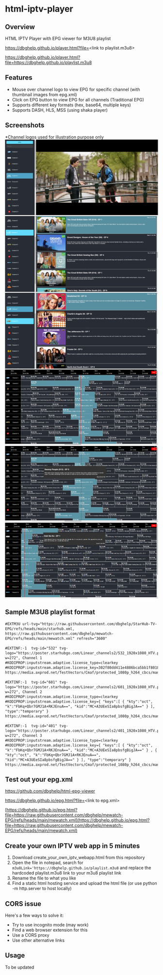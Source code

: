 # html-iptv-player

## Overview

HTML IPTV Player with EPG viewer for M3U8 playlist

https://dbghelp.github.io/player.html?file=<link to playlist.m3u8\>

https://dbghelp.github.io/player.html?file=https://dbghelp.github.io/playlist.m3u8

## Features

- Mouse over channel logo to view EPG for specific channel (with thumbnail images from epg.xml)
- Click on EPG button to view EPG for all channels (Traditional EPG)
- Supports different key formats (hex, base64, multiple keys)
- Supports DASH, HLS, MSS (using shaka player)


## Screenshots
*Channel logos used for illustration purpose only
![Local Image](./img/home.png)
![Local Image](./img/home_2.png)
![Local Image](./img/home_3.png)
![Local Image](./img/epg_all.png)
![Local Image](./img/epg_all_2.png)
![Local Image](./img/epg_all_3.png)

## Sample M3U8 playlist format
```
#EXTM3U url-tvg="https://raw.githubusercontent.com/dbghelp/StarHub-TV-EPG/refs/heads/main/starhub.xml, https://raw.githubusercontent.com/dbghelp/mewatch-EPG/refs/heads/main/mewatch.xml" refresh="3600"

#EXTINF:-1  tvg-id="532" tvg-logo="https://poster.starhubgo.com/Linear_channels2/532_1920x1080_HTV.png?w=272", Channel 1
#KODIPROP:inputstream.adaptive.license_type=clearkey
#KODIPROP:inputstream.adaptive.license_key=302f80dd411e4886bca5bb1f8018a024:15b2aaf906ebec6309d40f91289127b8
https://media.axprod.net/TestVectors/Cmaf/protected_1080p_h264_cbcs/manifest.mpd

#EXTINF:-1  tvg-id="601" tvg-logo="https://poster.starhubgo.com/Linear_channels2/601_1920x1080_HTV.png?w=272", Channel 2
#KODIPROP:inputstream.adaptive.license_type=clearkey
#KODIPROP:inputstream.adaptive.license_key={ "keys":[ { "kty":"oct", "k":"FbKq+Qbr7GMJ1A+RKJEnuA==", "kid":"MC+A3UEeSIa8pbsfgBigJA==" } ], "type":"temporary" }
https://media.axprod.net/TestVectors/Cmaf/protected_1080p_h264_cbcs/manifest.mpd

#EXTINF:-1  tvg-id="401" tvg-logo="https://poster.starhubgo.com/Linear_channels2/401_1920x1080_HTV.png?w=272", Channel 3
#KODIPROP:inputstream.adaptive.license_type=clearkey
#KODIPROP:inputstream.adaptive.license_key={ "keys":[ { "kty":"oct", "k":"FbKq+Qbr7GMJ1A+RKJEnuA==", "kid":"MC+A3UEeSIa8pbsfgBigJA==" } , { "kty":"oct", "k":"FbKq+Qbr7GMJ1A+RKJEnuA==", "kid":"MC+A3UEeSIa8pbsfgBigJA==" } ], "type":"temporary" }
https://media.axprod.net/TestVectors/Cmaf/protected_1080p_h264_cbcs/manifest.mpd
```
## Test out your epg.xml

https://github.com/dbghelp/html-epg-viewer

https://dbghelp.github.io/epg.html?file=<link to epg.xml\>

[https://dbghelp.github.io/epg.html?file=https://raw.githubusercontent.com/dbghelp/mewatch-EPG/refs/heads/main/mewatch.xml](https://dbghelp.github.io/epg.html?file=https://raw.githubusercontent.com/dbghelp/mewatch-EPG/refs/heads/main/mewatch.xml)

## Create your own IPTV web app in 5 minutes

1. Download create_your_own_iptv_webapp.html from this repository
2. Open the file in notepad, search for `m3u8Link='https://dbghelp.github.io/playlist.m3u8` and replace the hardcoded playlist.m3u8 link to your m3u8 playlist link
3. Rename the file to what you like
4. Find a static html hosting service and upload the html file (or use python -m http.server to host locally)

## CORS issue

Here's a few ways to solve it:
- Try to use incognito mode (may work)
- Find a web browser extension for this
- Use a CORS proxy
- Use other alternative links

## Usage

To be updated
